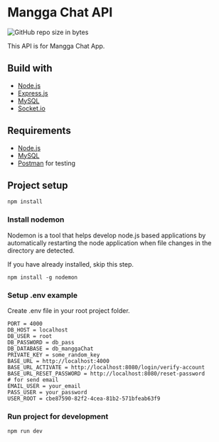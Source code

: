 # Mangga Chat API
![GitHub repo size in bytes](https://img.shields.io/github/repo-size/joonacode/backend-manggachat)

This API is for Mangga Chat App.

## Build with
* [Node.js](https://nodejs.org/en/)
* [Express.js](https://expressjs.com/)
* [MySQL](https://www.mysql.com/)
* [Socket.io](https://socket.io/)

## Requirements
* [Node.js](https://nodejs.org/en/)
* [MySQL](https://www.mysql.com/)
* [Postman](https://www.getpostman.com/) for testing

## Project setup

```
npm install
```

### Install nodemon

Nodemon is a tool that helps develop node.js based applications by automatically restarting the node application when file changes in the directory are detected.

If you have already installed, skip this step.

```
npm install -g nodemon
```

### Setup .env example

Create .env file in your root project folder.

```
PORT = 4000
DB_HOST = localhost
DB_USER = root
DB_PASSWORD = db_pass
DB_DATABASE = db_manggaChat
PRIVATE_KEY = some_random_key
BASE_URL = http://localhost:4000
BASE_URL_ACTIVATE = http://localhost:8080/login/verify-account
BASE_URL_RESET_PASSWORD = http://localhost:8080/reset-password
# for send email
EMAIL_USER = your_email
PASS_USER = your_password
USER_ROOT = cbe87590-82f2-4cea-81b2-571bfeab63f9
```

### Run project for development

```
npm run dev
```


